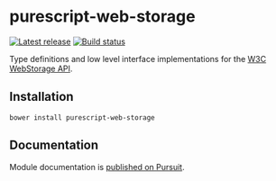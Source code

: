 # purescript-web-storage

[![Latest release](http://img.shields.io/github/release/purescript-web/purescript-web-storage.svg)](https://github.com/purescript-web/purescript-web-storage/releases)
[![Build status](https://travis-ci.org/purescript-web/purescript-web-storage.svg?branch=master)](https://travis-ci.org/purescript-web/purescript-web-storage)

Type definitions and low level interface implementations for the [W3C WebStorage API](https://www.w3.org/TR/webstorage/).

## Installation

```
bower install purescript-web-storage
```

## Documentation

Module documentation is [published on Pursuit](http://pursuit.purescript.org/packages/purescript-web-storage).
